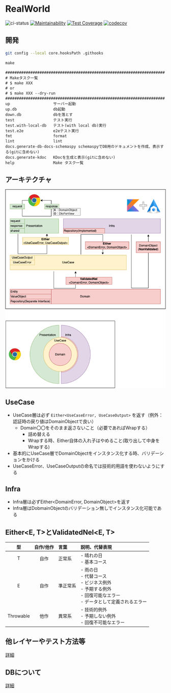 # RealWorld

![ci-status](https://github.com/sunakan/realworld-kotlin-springboot-jdbc/actions/workflows/ci.yml/badge.svg)
[![Maintainability](https://api.codeclimate.com/v1/badges/de2d7acc6b617132951a/maintainability)](https://codeclimate.com/github/sunakan/realworld-kotlin-springboot-jdbc/maintainability)
[![Test Coverage](https://api.codeclimate.com/v1/badges/de2d7acc6b617132951a/test_coverage)](https://codeclimate.com/github/sunakan/realworld-kotlin-springboot-jdbc/test_coverage)
[![codecov](https://codecov.io/gh/sunakan/realworld-kotlin-springboot-jdbc/branch/main/graph/badge.svg?token=5G1AY9M4JE)](https://codecov.io/gh/sunakan/realworld-kotlin-springboot-jdbc)

## 開発

```bash
git config --local core.hooksPath .githooks
```

```
make
```

```
######################################################################
# Makeタスク一覧
# $ make XXX
# or
# $ make XXX --dry-run
######################################################################
up                   サーバー起動
up.db                db起動
down.db              dbを落とす
test                 テスト実行
test.with-local-db   テスト(with local db)実行
test.e2e             e2eテスト実行
fmt                  format
lint                 lint
docs.generate-db-docs-schemaspy schemaspyでDB用のドキュメントを作成、表示する(gitに含めない)
docs.generate-kdoc   KDocを生成と表示(gitに含めない)
help                 Make タスク一覧
```

## アーキテクチャ

![](./docs/architecture-basic.drawio.png)

## UseCase

- UseCase層は必ず `Either<UseCaseError, UseCaseOutput>` を返す（例外：認証時の戻り値はDomainObjectで良い）
  - Domain〇〇をそのまま返さないこと（必要であればWrapする）
    - 詰め替える
    - Wrapする時、Either自体の入れ子はやめること(取り出して中身をWrapする)
- 基本的にUseCase層でDomainObjectをインスタンス化する時、バリデーションをかける
- UseCaseError、UseCaseOutputの命名では技術的用語を使わないようにする

## Infra

- Infra層は必ずEither<DomainError, DomainObject>を返す
- Infra層はDobmainObjectのバリデーション無しでインスタンス化可能である

## Either<E, T>とValidatedNel<E, T>

|型        |自作/他作|言葉      |説明、代替表現                                                                                                                |
|:--------:|:-------:|:---------|:-----------------------------------------------------------------------------------------------------------------------------|
|T         |自作     |正常系    |- 晴れの日<br />- 基本コース                                                                                                  |
|E         |自作     |準正常系  |- 雨の日<br />- 代替コース<br />- ビジネス例外<br />- 予期する例外<br />- 回復可能なエラー<br />- データとして定義されるエラー|
|Throwable |他作     |異常系    |- 技術的例外<br />- 予期しない例外<br />- 回復不可能なエラー                                                                  |

## 他レイヤーやテスト方法等

[詳細](./docs/README.md)

## DBについて

[詳細](./docs/db/README.md)
